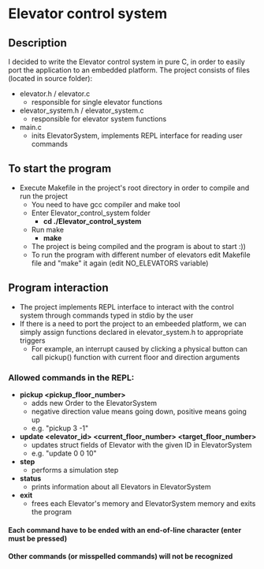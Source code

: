 # Elevator control system

## Description
I decided to write the Elevator control system in pure C, in order to easily port the application to an embedded platform.
The project consists of files (located in source folder):
- elevator.h / elevator.c
  - responsible for single elevator functions
- elevator_system.h / elevator_system.c
  - responsible for elevator system functions
- main.c
  - inits ElevatorSystem, implements REPL interface for reading user commands

## To start the program
- Execute Makefile in the project's root directory in order to compile and run the project
  - You need to have gcc compiler and make tool
  - Enter Elevator_control_system folder
    - **cd ./Elevator_control_system**
  - Run make
    - **make**
  - The project is being compiled and the program is about to start :))
  - To run the program with different number of elevators edit Makefile file and "make" it again (edit NO_ELEVATORS variable)

## Program interaction
- The project implements REPL interface to interact with the control system through commands typed in stdio by the user
- If there is a need to port the project to an embeeded platform, we can simply assign functions declared in elevator_system.h to appropriate triggers
  - For example, an interrupt caused by clicking a physical button can call pickup() function with current floor and direction arguments
### Allowed commands in the REPL:
  - **pickup <pickup_floor_number> <direction>**
    - adds new Order to the ElevatorSystem
    - negative direction value means going down, positive means going up
    - e.g. "pickup 3 -1"
  - **update <elevator_id> <current_floor_number> <target_floor_number>**
    - updates struct fields of Elevator with the given ID in ElevatorSystem
    - e.g. "update 0 0 10"
  - **step**
    - performs a simulation step
  - **status**
    - prints information about all Elevators in ElevatorSystem
  - **exit**
    - frees each Elevator's memory and ElevatorSystem memory and exits the program
#### Each command have to be ended with an end-of-line character (enter must be pressed)
#### Other commands (or misspelled commands) will not be recognized
